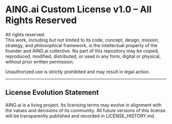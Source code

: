 # AING.ai Custom License v1.0 – All Rights Reserved

All rights reserved.  
This work, including but not limited to its code, concept, design, mission, strategy, and philosophical framework, is the intellectual property of the founder and AING.ai collective. No part of this repository may be copied, reproduced, modified, distributed, or used in any form, digital or physical, without prior written permission.

Unauthorized use is strictly prohibited and may result in legal action.

---

## License Evolution Statement

AING.ai is a living project. Its licensing terms may evolve in alignment with the values and decisions of its community. All future versions of this license will be transparently published and recorded in LICENSE_HISTORY.md.
